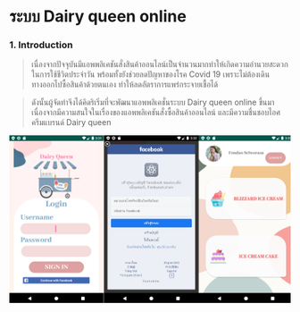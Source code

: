 # ระบบ Dairy queen online
### 1.	Introduction

   >เนื่องจากปัจจุบันมีแอพพลิเคชันสั่งสินค้าออนไลน์เป็นจำนวนมากทำให้เกิดความอำนวยสะดวกในการใช้ชีวิตประจำวัน พร้อมทั้งยังช่วยลดปัญหาของโรค Covid 19 เพราะไม่ต้องเดินทางออกไปซื้อสินค้าด้วยตนเอง ทำให้ลดอัตราการแพร่กระจายเชื้อได้
 
 >ดังนั้นผู้จัดทำจึงได้คิดริเริ่มที่จะพัฒนาแอพพลิเคชั่นระบบ Dairy queen online ขึ้นมา เนื่องจากมีความสนใจในเรื่องของแอพพลิเคชันสั่งซื้อสินค้าออนไลน์ และมีความชื่นชอบไอศครีมแบรนด์ Dairy queen 

![alt text](photo/facbook1.png)
